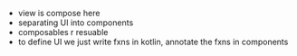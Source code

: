 - view is compose here
- separating UI into components  
- composables r resuable
- to define UI we just write fxns in kotlin, annotate the fxns in components
